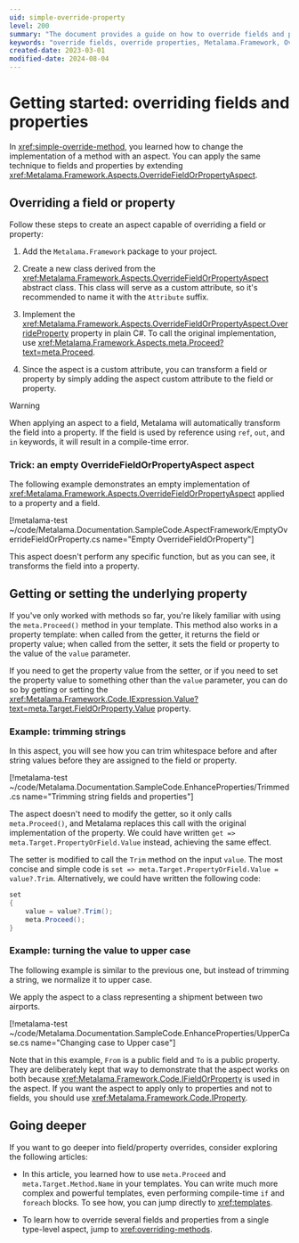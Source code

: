 ```yaml
---
uid: simple-override-property
level: 200
summary: "The document provides a guide on how to override fields and properties using the Metalama.Framework package in C#, including examples of trimming strings and normalizing values to uppercase."
keywords: "override fields, override properties, Metalama.Framework, OverrideFieldOrPropertyAspect, field transformation, property template, trim strings, normalize uppercase"
created-date: 2023-03-01
modified-date: 2024-08-04
---
```


# Getting started: overriding fields and properties

In <xref:simple-override-method>, you learned how to change the implementation of a method with an aspect. You can apply the same technique to fields and properties by extending <xref:Metalama.Framework.Aspects.OverrideFieldOrPropertyAspect>.

## Overriding a field or property

Follow these steps to create an aspect capable of overriding a field or property:

1. Add the `Metalama.Framework` package to your project.

2. Create a new class derived from the <xref:Metalama.Framework.Aspects.OverrideFieldOrPropertyAspect> abstract class. This class will serve as a custom attribute, so it's recommended to name it with the `Attribute` suffix.

3. Implement the <xref:Metalama.Framework.Aspects.OverrideFieldOrPropertyAspect.OverrideProperty> property in plain C#. To call the original implementation, use <xref:Metalama.Framework.Aspects.meta.Proceed?text=meta.Proceed>.

4. Since the aspect is a custom attribute, you can transform a field or property by simply adding the aspect custom attribute to the field or property.

> [!WARNING]
> When applying an aspect to a field, Metalama will automatically transform the field into a property. If the field is used by reference using `ref`, `out`, and `in` keywords, it will result in a compile-time error.

### Trick: an empty OverrideFieldOrPropertyAspect aspect

The following example demonstrates an empty implementation of <xref:Metalama.Framework.Aspects.OverrideFieldOrPropertyAspect> applied to a property and a field.

[!metalama-test ~/code/Metalama.Documentation.SampleCode.AspectFramework/EmptyOverrideFieldOrProperty.cs name="Empty OverrideFieldOrProperty"]

This aspect doesn't perform any specific function, but as you can see, it transforms the field into a property.

## Getting or setting the underlying property

If you've only worked with methods so far, you're likely familiar with using the `meta.Proceed()` method in your template. This method also works in a property template: when called from the getter, it returns the field or property value; when called from the setter, it sets the field or property to the value of the `value` parameter.

If you need to get the property value from the setter, or if you need to set the property value to something other than the `value` parameter, you can do so by getting or setting the <xref:Metalama.Framework.Code.IExpression.Value?text=meta.Target.FieldOrProperty.Value> property.

### Example: trimming strings

In this aspect, you will see how you can trim whitespace before and after string values before they are assigned to the field or property.

[!metalama-test ~/code/Metalama.Documentation.SampleCode.EnhanceProperties/Trimmed.cs name="Trimming string fields and properties"]

The aspect doesn't need to modify the getter, so it only calls `meta.Proceed()`, and Metalama replaces this call with the original implementation of the property. We could have written `get => meta.Target.PropertyOrField.Value` instead, achieving the same effect.

The setter is modified to call the `Trim` method on the input `value`. The most concise and simple code is `set => meta.Target.PropertyOrField.Value = value?.Trim`. Alternatively, we could have written the following code:

```cs
set
{
    value = value?.Trim();
    meta.Proceed();
}
```

### Example: turning the value to upper case

The following example is similar to the previous one, but instead of trimming a string, we normalize it to upper case.

We apply the aspect to a class representing a shipment between two airports.

[!metalama-test ~/code/Metalama.Documentation.SampleCode.EnhanceProperties/UpperCase.cs name="Changing case to Upper case"]

Note that in this example, `From` is a public field and `To` is a public property. They are deliberately kept that way to demonstrate that the aspect works on both because <xref:Metalama.Framework.Code.IFieldOrProperty> is used in the aspect. If you want the aspect to apply only to properties and not to fields, you should use <xref:Metalama.Framework.Code.IProperty>.

## Going deeper

If you want to go deeper into field/property overrides, consider exploring the following articles:

* In this article, you learned how to use `meta.Proceed` and `meta.Target.Method.Name` in your templates. You can write much more complex and powerful templates, even performing compile-time `if` and `foreach` blocks. To see how, you can jump directly to <xref:templates>.

* To learn how to override several fields and properties from a single type-level aspect, jump to <xref:overriding-methods>.





